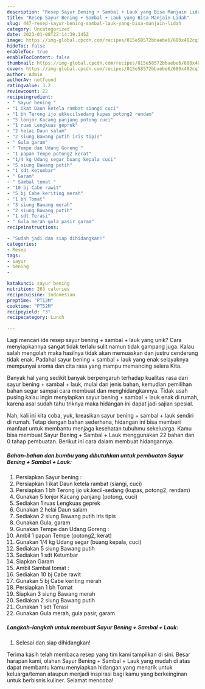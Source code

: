 ```yaml
---
description: "Resep Sayur Bening + Sambal + Lauk yang Bisa Manjain Lidah"
title: "Resep Sayur Bening + Sambal + Lauk yang Bisa Manjain Lidah"
slug: 447-resep-sayur-bening-sambal-lauk-yang-bisa-manjain-lidah
category: Uncategorized
date: 2023-01-08T22:14:39.145Z
image: https://img-global.cpcdn.com/recipes/015e58572bbaebe6/680x482cq70/sayur-bening-sambal-lauk-foto-resep-utama.jpg
hideToc: false
enableToc: true
enableTocContent: false
thumbnail: https://img-global.cpcdn.com/recipes/015e58572bbaebe6/680x482cq70/sayur-bening-sambal-lauk-foto-resep-utama.jpg
cover: https://img-global.cpcdn.com/recipes/015e58572bbaebe6/680x482cq70/sayur-bening-sambal-lauk-foto-resep-utama.jpg
author: Admin
authorAv: notfound
ratingvalue: 3.2
reviewcount: 22
recipeingredient:
- " Sayur bening "
- "1 ikat Daun ketela rambat siangi cuci"
- "1 bh Terong ijo ukkecilsedang kupas potong2 rendam"
- "5 lonjor Kacang panjang potong cuci"
- "1 ruas Lengkuas geprek"
- "2 helai Daun salam"
- "2 siung Bawang putih iris tipis"
- " Gula garam"
- " Tempe dan Udang Goreng "
- "1 papan Tempe potong2 kerat"
- "1/4 kg Udang segar buang kepala cuci"
- "5 siung Bawang putih"
- "1 sdt Ketumbar"
- " Garam"
- " Sambal tomat "
- "10 bj Cabe rawit"
- "5 bj Cabe keriting merah"
- "1 bh Tomat"
- "3 siung Bawang merah"
- "2 siung Bawang putih"
- "1 sdt Terasi"
- " Gula merah gula pasir garam"
recipeinstructions:

- "Sudah jadi dan siap dihidangkan!"
categories:
- Resep
tags:
- sayur
- bening
- 

katakunci: sayur bening  
nutrition: 263 calories
recipecuisine: Indonesian
preptime: "PT12M"
cooktime: "PT52M"
recipeyield: "3"
recipecategory: Lunch

---
```





Lagi mencari ide resep sayur bening + sambal + lauk yang unik? Cara menyiapkannya sangat tidak terlalu sulit namun tidak gampang juga. Kalau salah mengolah maka hasilnya tidak akan memuaskan dan justru cenderung tidak enak. Padahal sayur bening + sambal + lauk yang enak selayaknya mempunyai aroma dan cita rasa yang mampu memancing selera Kita.







Banyak hal yang sedikit banyak berpengaruh terhadap kualitas rasa dari sayur bening + sambal + lauk, mulai dari jenis bahan, kemudian pemilihan bahan segar sampai cara membuat dan menghidangkannya. Tidak usah pusing kalau ingin menyiapkan sayur bening + sambal + lauk enak di rumah, karena asal sudah tahu triknya maka hidangan ini dapat jadi sajian spesial.






Nah, kali ini kita coba, yuk, kreasikan sayur bening + sambal + lauk sendiri di rumah. Tetap dengan bahan sederhana, hidangan ini bisa memberi manfaat untuk membantu menjaga kesehatan tubuhmu sekeluarga. Kamu bisa membuat Sayur Bening + Sambal + Lauk menggunakan 22 bahan dan 0 tahap pembuatan. Berikut ini cara dalam membuat hidangannya.

<!--inarticleads1-->

##### Bahan-bahan dan bumbu yang dibutuhkan untuk pembuatan Sayur Bening + Sambal + Lauk:

1. Persiapkan  Sayur bening :
1. Persiapkan 1 ikat Daun ketela rambat (siangi, cuci)
1. Persiapkan 1 bh Terong ijo uk.kecil-sedang (kupas, potong2, rendam)
1. Gunakan 5 lonjor Kacang panjang (potong, cuci)
1. Sediakan 1 ruas Lengkuas geprek
1. Gunakan 2 helai Daun salam
1. Sediakan 2 siung Bawang putih iris tipis
1. Gunakan  Gula, garam
1. Gunakan  Tempe dan Udang Goreng :
1. Ambil 1 papan Tempe (potong2, kerat)
1. Gunakan 1/4 kg Udang segar (buang kepala, cuci)
1. Sediakan 5 siung Bawang putih
1. Sediakan 1 sdt Ketumbar
1. Siapkan  Garam
1. Ambil  Sambal tomat :
1. Sediakan 10 bj Cabe rawit
1. Gunakan 5 bj Cabe keriting merah
1. Persiapkan 1 bh Tomat
1. Siapkan 3 siung Bawang merah
1. Sediakan 2 siung Bawang putih
1. Gunakan 1 sdt Terasi
1. Gunakan  Gula merah, gula pasir, garam




<!--inarticleads2-->

##### Langkah-langkah untuk membuat Sayur Bening + Sambal + Lauk:


1. Selesai dan siap dihidangkan!



Terima kasih telah membaca resep yang tim kami tampilkan di sini. Besar harapan kami, olahan Sayur Bening + Sambal + Lauk yang mudah di atas dapat membantu kamu menyiapkan hidangan yang menarik untuk keluarga/teman ataupun menjadi inspirasi bagi kamu yang berkeinginan untuk berbisnis kuliner. Selamat mencoba!
